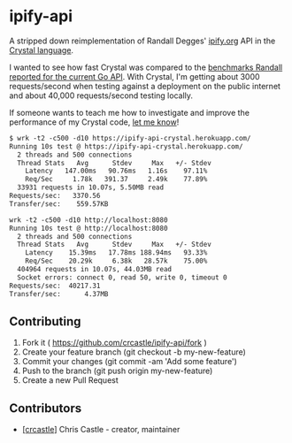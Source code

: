 # ipify-api

A stripped down reimplementation of Randall Degges' [ipify.org](https://www.ipify.org/) API in the [Crystal language](https://crystal-lang.org/).

I wanted to see how fast Crystal was compared to the [benchmarks Randall reported for the current Go API](https://www.rdegges.com/2018/to-30-billion-and-beyond/). With Crystal, I'm getting about 3000 requests/second when testing against a deployment on the public internet and about 40,000 requests/second testing locally.

If someone wants to teach me how to investigate and improve the performance of my Crystal code, [let me know](https://twitter.com/crc)!

```txt
$ wrk -t2 -c500 -d10 https://ipify-api-crystal.herokuapp.com/
Running 10s test @ https://ipify-api-crystal.herokuapp.com/
  2 threads and 500 connections
  Thread Stats   Avg      Stdev     Max   +/- Stdev
    Latency   147.00ms   90.76ms   1.16s    97.11%
    Req/Sec     1.78k   391.37     2.49k    77.89%
  33931 requests in 10.07s, 5.50MB read
Requests/sec:   3370.56
Transfer/sec:    559.57KB
```

```txt
wrk -t2 -c500 -d10 http://localhost:8080
Running 10s test @ http://localhost:8080
  2 threads and 500 connections
  Thread Stats   Avg      Stdev     Max   +/- Stdev
    Latency    15.39ms   17.78ms 188.94ms   93.33%
    Req/Sec    20.29k     6.38k   28.57k    75.00%
  404964 requests in 10.07s, 44.03MB read
  Socket errors: connect 0, read 50, write 0, timeout 0
Requests/sec:  40217.31
Transfer/sec:      4.37MB
```

## Contributing

1. Fork it ( https://github.com/crcastle/ipify-api/fork )
2. Create your feature branch (git checkout -b my-new-feature)
3. Commit your changes (git commit -am 'Add some feature')
4. Push to the branch (git push origin my-new-feature)
5. Create a new Pull Request

## Contributors

- [[crcastle]](https://github.com/crcastle) Chris Castle - creator, maintainer

